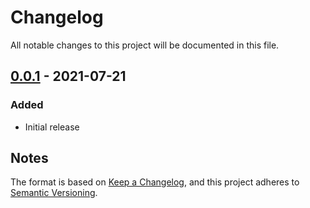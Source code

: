 # Changelog
All notable changes to this project will be documented in this file.

## [0.0.1] - 2021-07-21
### Added
- Initial release

## Notes

The format is based on [Keep a Changelog](https://keepachangelog.com/en/1.0.0/),
and this project adheres to [Semantic Versioning](https://semver.org/spec/v2.0.0.html).
<!--### Official Rigify Info-->

[0.0.1]:https://github.com/schroef/Save-Render-Presets/releases/tag/v0.0.1